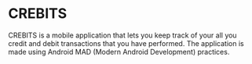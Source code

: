 # CREBITS

CREBITS is a mobile application that lets you keep track of your all you credit and debit
transactions that you have performed. The application is made using Android MAD (Modern Android
Development) practices.
